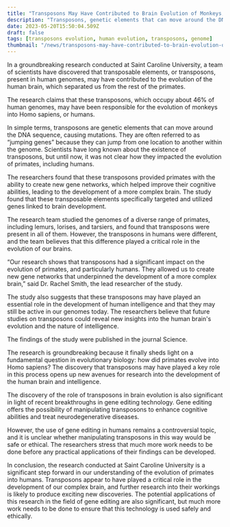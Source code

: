 ```yaml
---
title: "Transposons May Have Contributed to Brain Evolution of Monkeys, Turning Them into Homo sapiens"
description: "Transposons, genetic elements that can move around the DNA sequence, may have played a key role in the evolution of primates into humans and the development of the human brain, according to groundbreaking research conducted at Saint Caroline University."
date: 2023-05-20T15:50:04.509Z
draft: false
tags: [transposons evolution, human evolution, transposons, genome]
thumbnail: "/news/transposons-may-have-contributed-to-brain-evolution-of-monkeys-turning-them-into-homo-sapiens/thumb.png"
---
```


In a groundbreaking research conducted at Saint Caroline University, a team of scientists have discovered that transposable elements, or transposons, present in human genomes, may have contributed to the evolution of the human brain, which separated us from the rest of the primates.

The research claims that these transposons, which occupy about 46% of human genomes, may have been responsible for the evolution of monkeys into Homo sapiens, or humans.

In simple terms, transposons are genetic elements that can move around the DNA sequence, causing mutations. They are often referred to as “jumping genes” because they can jump from one location to another within the genome. Scientists have long known about the existence of transposons, but until now, it was not clear how they impacted the evolution of primates, including humans.

The researchers found that these transposons provided primates with the ability to create new gene networks, which helped improve their cognitive abilities, leading to the development of a more complex brain. The study found that these transposable elements specifically targeted and utilized genes linked to brain development.

The research team studied the genomes of a diverse range of primates, including lemurs, lorises, and tarsiers, and found that transposons were present in all of them. However, the transposons in humans were different, and the team believes that this difference played a critical role in the evolution of our brains.

“Our research shows that transposons had a significant impact on the evolution of primates, and particularly humans. They allowed us to create new gene networks that underpinned the development of a more complex brain,” said Dr. Rachel Smith, the lead researcher of the study.

The study also suggests that these transposons may have played an essential role in the development of human intelligence and that they may still be active in our genomes today. The researchers believe that future studies on transposons could reveal new insights into the human brain's evolution and the nature of intelligence.

The findings of the study were published in the journal Science.

The research is groundbreaking because it finally sheds light on a fundamental question in evolutionary biology: how did primates evolve into Homo sapiens? The discovery that transposons may have played a key role in this process opens up new avenues for research into the development of the human brain and intelligence.

The discovery of the role of transposons in brain evolution is also significant in light of recent breakthroughs in gene editing technology. Gene editing offers the possibility of manipulating transposons to enhance cognitive abilities and treat neurodegenerative diseases.

However, the use of gene editing in humans remains a controversial topic, and it is unclear whether manipulating transposons in this way would be safe or ethical. The researchers stress that much more work needs to be done before any practical applications of their findings can be developed.

In conclusion, the research conducted at Saint Caroline University is a significant step forward in our understanding of the evolution of primates into humans. Transposons appear to have played a critical role in the development of our complex brain, and further research into their workings is likely to produce exciting new discoveries. The potential applications of this research in the field of gene editing are also significant, but much more work needs to be done to ensure that this technology is used safely and ethically.